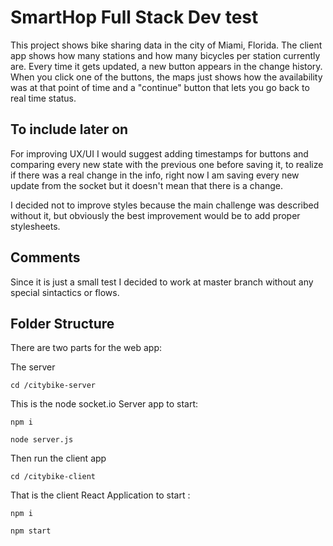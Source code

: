 # SmartHop Full Stack Dev test

This project shows bike sharing data in the city of Miami, Florida. The client app shows how many stations and how many bicycles per station currently are. Every time it gets updated, a new button appears in the change history. When you click one of the buttons, the maps just shows how the availability was at that point of time and a "continue" button that lets you go back to real time status.

## To include later on

For improving UX/UI I would suggest adding timestamps for buttons and comparing every new state with the previous one before saving it, to realize if there was a real change in the info, right now I am saving every new update from the socket but it doesn't mean that there is a change.

I decided not to improve styles because the main challenge was described without it, but obviously the best improvement would be to add proper stylesheets.

## Comments

Since it is just a small test I decided to work at master branch without any special sintactics or flows.

## Folder Structure

There are two parts for the web app:

The server

`cd /citybike-server`

This is the node socket.io Server app to start:

`npm i`

`node server.js`

Then run the client app

`cd /citybike-client`

That is the client React Application to start :

`npm i`

`npm start`




